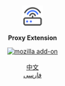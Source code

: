 <div align="center">
  <p><a href="https://mifi.no/losslesscut/"><img src="icons/border-48.png" width="48" alt="Proxy Extension" /></a></p>
  <p><b>Proxy Extension</b></p>
  <a href="https://addons.mozilla.org/en-US/firefox/addon/proxyextension/"><img src="https://img.shields.io/amo/v/proxyextension.svg" alt="mozilla add-on" /></a>
  <br>
	<br>
  <a href="docs/README-CN.md">中文</a>
  <br>
  <a href="docs/README-FA.md">فارسی</a>
	<br>
	<br>
	<br>
	<br>
</div>
